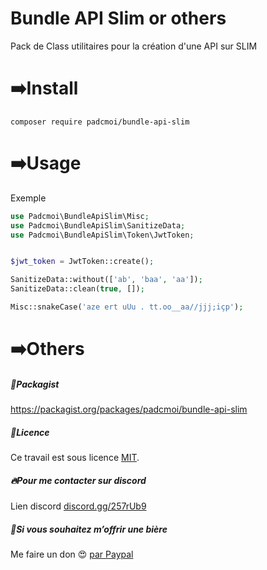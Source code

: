 # Bundle API Slim or others
Pack de Class utilitaires pour la création d'une API sur SLIM

# ➡️Install
```
composer require padcmoi/bundle-api-slim
```

# ➡️Usage
Exemple
```php
use Padcmoi\BundleApiSlim\Misc;
use Padcmoi\BundleApiSlim\SanitizeData;
use Padcmoi\BundleApiSlim\Token\JwtToken;


$jwt_token = JwtToken::create();

SanitizeData::without(['ab', 'baa', 'aa']);
SanitizeData::clean(true, []);

Misc::snakeCase('aze ert uUu . tt.oo__aa//jjj;içp');
```

# ➡️Others
##### 🧳Packagist
https://packagist.org/packages/padcmoi/bundle-api-slim

##### 🔖Licence
Ce travail est sous licence [MIT](/LICENSE).

##### 🔥Pour me contacter sur discord
Lien discord [discord.gg/257rUb9](https://discord.gg/257rUb9)

##### 🍺Si vous souhaitez m’offrir une bière
Me faire un don 😍 [par Paypal](https://www.paypal.com/paypalme/Julien06100?locale.x=fr_FR)
